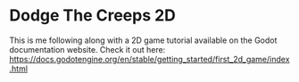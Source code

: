 # Dodge The Creeps 2D

This is me following along with a 2D game tutorial available on the Godot documentation website. Check it out here: <https://docs.godotengine.org/en/stable/getting_started/first_2d_game/index.html>
